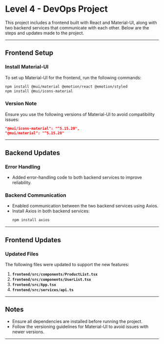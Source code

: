 # Level 4 - DevOps Project

This project includes a frontend built with React and Material-UI, along with two backend services that communicate with each other. Below are the steps and updates made to the project.

---

## Frontend Setup

### Install Material-UI
To set up Material-UI for the frontend, run the following commands:

```bash
npm install @mui/material @emotion/react @emotion/styled
npm install @mui/icons-material
```

### Version Note
Ensure you use the following versions of Material-UI to avoid compatibility issues:
```json
"@mui/icons-material": "^5.15.20",
"@mui/material": "^5.15.20"
```

---

## Backend Updates

### Error Handling
- Added error-handling code to both backend services to improve reliability.

### Backend Communication
- Enabled communication between the two backend services using Axios.
- Install Axios in both backend services:
  ```bash
  npm install axios
  ```

---

## Frontend Updates

### Updated Files
The following files were updated to support the new features:
1. **`frontend/src/components/ProductList.tsx`**
2. **`frontend/src/components/UserList.tsx`**
3. **`frontend/src/App.tsx`**
4. **`frontend/src/services/api.ts`**

---

## Notes
- Ensure all dependencies are installed before running the project.
- Follow the versioning guidelines for Material-UI to avoid issues with newer versions.

---